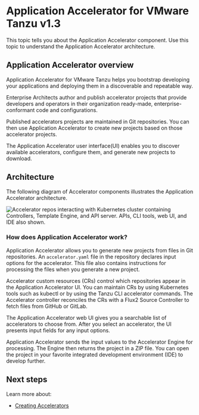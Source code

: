# Application Accelerator for VMware Tanzu v1.3


This topic tells you about the Application Accelerator component.
Use this topic to understand the Application Accelerator architecture.
## <a id="overview"></a>Application Accelerator overview

Application Accelerator for VMware Tanzu helps you bootstrap developing your applications and deploying them in a discoverable and repeatable way.

Enterprise Architects author and publish accelerator projects that provide developers and operators in their organization ready-made, enterprise-conformant code and configurations.

Published accelerators projects are maintained in Git repositories. You can then use Application Accelerator to create new projects based on those accelerator projects.

The Application Accelerator user interface(UI) enables you to discover available accelerators, configure them, and generate new projects to download.

## <a id="architecture"></a>Architecture

The following diagram of Accelerator components illustrates the Application Accelerator architecture.

![Accelerator repos interacting with Kubernetes cluster containing Controllers, Template Engine, and API server. APIs, CLI tools, web UI, and IDE also shown.](images/architecture-v1-3-0.png)

### <a id="how-does-it-work"></a>How does Application Accelerator work?

Application Accelerator allows you to generate new projects from files in Git repositories.
An `accelerator.yaml` file in the repository declares input options for the accelerator.
This file also contains instructions for processing the files when you generate a new project.

Accelerator custom resources (CRs) control which repositories appear in the Application Accelerator UI.
You can maintain CRs by using Kubernetes tools such as kubectl or by using the Tanzu CLI accelerator commands.
The Accelerator controller reconciles the CRs with a Flux2 Source Controller to fetch files from GitHub or GitLab.

The Application Accelerator web UI gives you a searchable list of accelerators to choose from.
After you select an accelerator, the UI presents input fields for any input options.

Application Accelerator sends the input values to the Accelerator Engine for processing.
The Engine then returns the project in a ZIP file.
You can open the project in your favorite integrated development environment (IDE) to develop further.

## <a id="next-steps"></a>Next steps

Learn more about:

- [Creating Accelerators](creating-accelerators/creating-accelerators.md)
